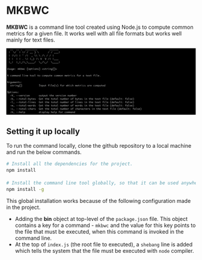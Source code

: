 # MKBWC

**MKBWC** is a command line tool created using Node.js to compute common metrics for a given file. It works well with all file formats but works well mainly for text files. 

![About the Command](/assets/images/about-command.png "About MKBWC")

## Setting it up locally

To run the command locally, clone the github repository to a local machine and run the below commands.

```bash
# Install all the dependencies for the project.
npm install

# Install the command line tool globally, so that it can be used anywhere in the machine.
npm install -g
```

This global installation works because of the following configuration made in the project.

- Adding the **bin** object at top-level of the `package.json` file. This object contains a key for a command - `mkbwc` and the value for this key points to the file that must be executed, when this command is invoked in the command line.
- At the top of `index.js` (the root file to executed), a `shebang` line is added which tells the system that the file must be executed with `node` compiler. 